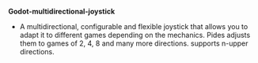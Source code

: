 **Godot-multidirectional-joystick**
- A multidirectional, configurable and flexible joystick that allows you to adapt it to different games depending on the mechanics. Pides adjusts them to games of 2, 4, 8 and many more directions. supports n-upper directions.
